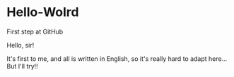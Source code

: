 # Hello-Wolrd
First step at GitHub

Hello, sir!

It's first to me, and all is written in English, so it's really hard to adapt here... But I'll try!!
